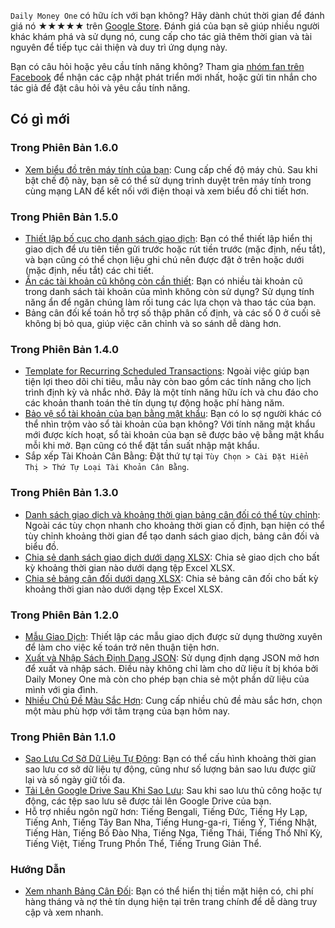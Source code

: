 `Daily Money One` có hữu ích với bạn không? Hãy dành chút thời gian để đánh giá nó ★★★★★ trên [Google Store](https://play.google.com/store/apps/details?id=com.colaorange.dailymoneyone). Đánh giá của bạn sẽ giúp nhiều người khác khám phá và sử dụng nó, cung cấp cho tác giả thêm thời gian và tài nguyên để tiếp tục cải thiện và duy trì ứng dụng này.

Bạn có câu hỏi hoặc yêu cầu tính năng không? Tham gia [nhóm fan trên Facebook](https://www.facebook.com/colaorange.daily.money) để nhận các cập nhật phát triển mới nhất, hoặc gửi tin nhắn cho tác giả để đặt câu hỏi và yêu cầu tính năng.

## Có gì mới

### Trong Phiên Bản 1.6.0
* [Xem biểu đồ trên máy tính của bạn](https://youtu.be/Ag8cqg9gzi0): Cung cấp chế độ máy chủ. Sau khi bật chế độ này, bạn sẽ có thể sử dụng trình duyệt trên máy tính trong cùng mạng LAN để kết nối với điện thoại và xem biểu đồ chi tiết hơn.

### Trong Phiên Bản 1.5.0
* [Thiết lập bố cục cho danh sách giao dịch](https://youtu.be/TzQj2pY6sWs): Bạn có thể thiết lập hiển thị giao dịch để ưu tiên tiền gửi trước hoặc rút tiền trước (mặc định, nếu tắt), và bạn cũng có thể chọn liệu ghi chú nên được đặt ở trên hoặc dưới (mặc định, nếu tắt) các chi tiết.
* [Ẩn các tài khoản cũ không còn cần thiết](https://youtu.be/nKq7Mh_2nQA): Bạn có nhiều tài khoản cũ trong danh sách tài khoản của mình không còn sử dụng? Sử dụng tính năng ẩn để ngăn chúng làm rối tung các lựa chọn và thao tác của bạn.
* Bảng cân đối kế toán hỗ trợ số thập phân cố định, và các số 0 ở cuối sẽ không bị bỏ qua, giúp việc căn chỉnh và so sánh dễ dàng hơn.

### Trong Phiên Bản 1.4.0
* [Template for Recurring Scheduled Transactions](https://youtu.be/TzQj2pY6sWs): Ngoài việc giúp bạn tiện lợi theo dõi chi tiêu, mẫu này còn bao gồm các tính năng cho lịch trình định kỳ và nhắc nhở. Đây là một tính năng hữu ích và chu đáo cho các khoản thanh toán thẻ tín dụng tự động hoặc phí hàng năm.
* [Bảo vệ sổ tài khoản của bạn bằng mật khẩu](https://youtu.be/peoYqNG_4pk): Bạn có lo sợ người khác có thể nhìn trộm vào sổ tài khoản của bạn không? Với tính năng mật khẩu mới được kích hoạt, sổ tài khoản của bạn sẽ được bảo vệ bằng mật khẩu mỗi khi mở. Bạn cũng có thể đặt tần suất nhập mật khẩu.
* Sắp xếp Tài Khoản Cân Bằng: Đặt thứ tự tại `Tùy Chọn > Cài Đặt Hiển Thị > Thứ Tự Loại Tài Khoản Cân Bằng`.


### Trong Phiên Bản 1.3.0
* [Danh sách giao dịch và khoảng thời gian bảng cân đối có thể tùy chỉnh](https://youtu.be/O7EcLN82qIU): Ngoài các tùy chọn nhanh cho khoảng thời gian cố định, bạn hiện có thể tùy chỉnh khoảng thời gian để tạo danh sách giao dịch, bảng cân đối và biểu đồ.
* [Chia sẻ danh sách giao dịch dưới dạng XLSX](https://youtu.be/Bf7j39fsCSc): Chia sẻ giao dịch cho bất kỳ khoảng thời gian nào dưới dạng tệp Excel XLSX.
* [Chia sẻ bảng cân đối dưới dạng XLSX](https://youtu.be/kpxJxNsButA): Chia sẻ bảng cân đối cho bất kỳ khoảng thời gian nào dưới dạng tệp Excel XLSX.

### Trong Phiên Bản 1.2.0
* [Mẫu Giao Dịch](https://youtu.be/CtfJ5BecZfY): Thiết lập các mẫu giao dịch được sử dụng thường xuyên để làm cho việc kế toán trở nên thuận tiện hơn.
* [Xuất và Nhập Sách Định Dạng JSON](https://youtu.be/bHGEH7zcj78): Sử dụng định dạng JSON mở hơn để xuất và nhập sách. Điều này không chỉ làm cho dữ liệu ít bị khóa bởi Daily Money One mà còn cho phép bạn chia sẻ một phần dữ liệu của mình với gia đình.
* [Nhiều Chủ Đề Màu Sắc Hơn](https://youtu.be/3Yw7m2AOvfc): Cung cấp nhiều chủ đề màu sắc hơn, chọn một màu phù hợp với tâm trạng của bạn hôm nay.

### Trong Phiên Bản 1.1.0
* [Sao Lưu Cơ Sở Dữ Liệu Tự Động](https://youtube.com/shorts/dWePWDncx0k): Bạn có thể cấu hình khoảng thời gian sao lưu cơ sở dữ liệu tự động, cũng như số lượng bản sao lưu được giữ lại và số ngày giữ tối đa.
* [Tải Lên Google Drive Sau Khi Sao Lưu](https://youtu.be/hOJdtKElLuw): Sau khi sao lưu thủ công hoặc tự động, các tệp sao lưu sẽ được tải lên Google Drive của bạn.
* Hỗ trợ nhiều ngôn ngữ hơn: Tiếng Bengali, Tiếng Đức, Tiếng Hy Lạp, Tiếng Anh, Tiếng Tây Ban Nha, Tiếng Hung-ga-ri, Tiếng Ý, Tiếng Nhật, Tiếng Hàn, Tiếng Bồ Đào Nha, Tiếng Nga, Tiếng Thái, Tiếng Thổ Nhĩ Kỳ, Tiếng Việt, Tiếng Trung Phồn Thể, Tiếng Trung Giản Thể.

### Hướng Dẫn
 * [Xem nhanh Bảng Cân Đối](https://youtu.be/66tJxSrI_vQ): Bạn có thể hiển thị tiền mặt hiện có, chi phí hàng tháng và nợ thẻ tín dụng hiện tại trên trang chính để dễ dàng truy cập và xem nhanh.